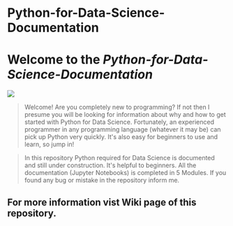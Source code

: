 # Python-for-Data-Science-Documentation

# **Welcome to the _Python-for-Data-Science-Documentation_**
![](https://www.python.org/static/img/python-logo@2x.png)

> Welcome! Are you completely new to programming? If not then I presume you will be looking for information about why and how to get started with Python for Data Science. Fortunately, an experienced programmer in any programming language (whatever it may be) can pick up Python very quickly. It's also easy for beginners to use and learn, so jump in!

> In this repository Python required for Data Science is documented and still under construction. It's helpful to beginners. All the documentation (Jupyter Notebooks) is completed in 5 Modules. If you found any bug or mistake in the repository inform me.

## For more information vist Wiki page of this repository.
